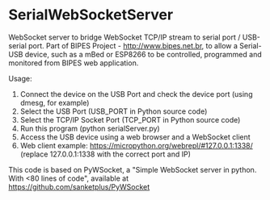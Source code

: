 # SerialWebSocketServer
WebSocket server to bridge WebSocket TCP/IP stream to serial port / USB-serial port. Part of BIPES Project - http://www.bipes.net.br, to allow a Serial-USB device, such as a mBed or ESP8266 to be controlled, programmed and monitored from BIPES web application.

Usage:

1. Connect the device on the USB Port and check the device port (using dmesg, for example)
2. Select the USB Port (USB_PORT in Python source code)
3. Select the TCP/IP Socket Port (TCP_PORT in Python source code)
4. Run this program (python serialServer.py)
5. Access the USB device using a web browser and a WebSocket client
6. Web client example: https://micropython.org/webrepl/#127.0.0.1:1338/ (replace 127.0.0.1:1338 with the correct port and IP)


This code is based on PyWSocket, a "Simple WebSocket server in python. With <80 lines of code", available at https://github.com/sanketplus/PyWSocket
